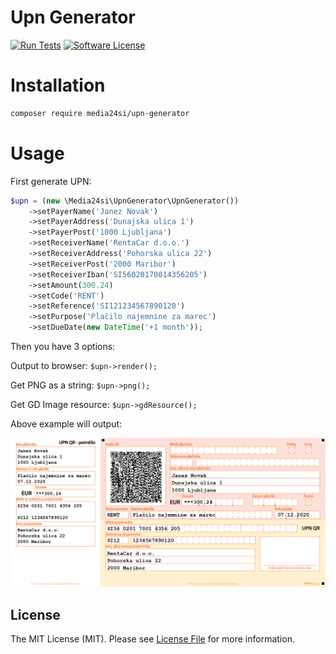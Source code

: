 # Upn Generator

[![Run Tests](https://github.com/Media24si/UpnGenerator/actions/workflows/run-tests.yml/badge.svg)](https://github.com/Media24si/UpnGenerator/actions/workflows/run-tests.yml)
[![Software License](https://img.shields.io/badge/license-MIT-brightgreen.svg?style=flat-square)](LICENSE.md)

# Installation

```bash
composer require media24si/upn-generator
```

# Usage

First generate UPN:
```php
$upn = (new \Media24si\UpnGenerator\UpnGenerator())
    ->setPayerName('Janez Novak')
    ->setPayerAddress('Dunajska ulica 1')
    ->setPayerPost('1000 Ljubljana')
    ->setReceiverName('RentaCar d.o.o.')
    ->setReceiverAddress('Pohorska ulica 22')
    ->setReceiverPost('2000 Maribor')
    ->setReceiverIban('SI56020170014356205')
    ->setAmount(300.24)
    ->setCode('RENT')
    ->setReference('SI121234567890120')
    ->setPurpose('Plačilo najemnine za marec')
    ->setDueDate(new DateTime('+1 month'));
```

Then you have 3 options:

Output to browser: `$upn->render();`

Get PNG as a string: `$upn->png();`

Get GD Image resource: `$upn->gdResource();`

Above example will output:

![Upn Example](https://raw.githubusercontent.com/Media24si/UpnGenerator/master/example.png)


## License

The MIT License (MIT). Please see [License File](LICENSE.md) for more information.
